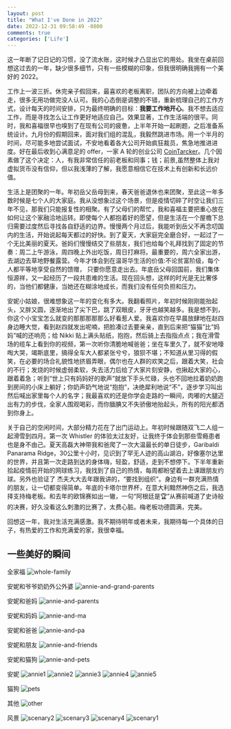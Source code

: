 ```yaml
---
layout: post
title: "What I've Done in 2022"
date: 2022-12-31 09:58:49 -0800
comments: true
categories: ['Life']
---
```


这一年断了记日记的习惯，没了流水账，这时候才凸显出它的用处。我坐在桌前回想这过去的一年，缺少很多细节，只有一些模糊的印象，但我很明确我拥有一个美好的 2022。

工作上一波三折。休完亲子假回来，最喜欢的老板离职，团队的方向被上边牵着走，很多无用功做完没人认可。我的心态倒是调整的不错，重新梳理自己的工作方式，设计每天的时间安排，只为最终明确的目标：**我要工作地开心**。我不想去适应工作，而是寻找怎么让工作更好地适应自己。效果显著，工作生活端的很平。同时，我和喜福很早也嗅到了在现有公司的疲惫，上半年开始一起刷题，之后准备系统设计。九月份的假期回来，面对我们组的混乱，我毅然跳进市场。用一个半月的时间，尽可能多地尝试面试，不安地看着各大公司开始疯狂裁员，焦急地推进进度。好在最后收到心满意足的 offer，一家 A 轮的创业公司 [CoinTarcker](https://www.cointracker.io/)。几个因素做了这个决定：人，有我非常信任的前老板和同事；钱；前景,虽然整体上我对虚拟货币没有信仰，但以我浅薄的了解，我愿意相信它在技术上有创新和长远价值。

生活上是团聚的一年。年初岳父岳母到来，春天爸爸退休也来团聚，至此这一年多数时候是七个人的大家庭。我从没想象过这个场景，但是疫情切碎了时空让我们三年不见，那我们只能报复性的相聚。有了父母们的帮忙，我和喜福主要把重心放在如何让这个家融洽地运转。即使每个人都抱着好的愿望，但是生活在一个屋檐下总归需要过度然后寻找各自舒适的边界。慢慢两个月过后，我能听到岳父不再念叨国内的生活，开始说起每天都过的好快。到了夏天，大家庭完全磨合好，一起过了一个无比美丽的夏天。爸妈们慢慢结交了些朋友，我们也给每个礼拜找到了固定的节奏：周二上午游泳，周四晚上外出吃饭，周日打麻将。最重要的，周六全家出游，去湖边去草地野餐露营。今年才体会到在温哥华生活的价值:不论贫富阶级，每个人都平等地享受自然的馈赠， 只要你愿意走出去。年底岳父母回国前，我们集体恒源祥，又一起经历了一段共患难的生活。现在回头想，这样的时光是无比奢侈的，当他们都健康，当她还在糊涂地成长，而我们没有任何负担和压力。

安妮小姑娘，很难想象这一年的变化有多大。我翻看照片，年初时候刚刚能抬起头，又胖又圆，逐渐地出了尖下巴，跳了双眼皮，牙牙也越笑越多。我是想不到，你这个小宝宝怎么就变的那那那那那么好看惹人爱。我喜欢你在早晨放肆地在赵四身边睡大觉，看到赵四就发出呢喃，把脸凑过去要亲亲，直到后来把“猫猫”比“妈妈”喊的还响亮；给 Nikki 贴上满头贴纸，抱抱，然后骑上去指指点点；我在滑雪场的缆车上看到你的视频，第一次听你清脆地喊爸爸；坐在车里久了，就不安地嚎啕大哭，竭斯底里，搞得全车大人都紧张兮兮，狼狈不堪；不知道从里习得的假笑，在必要的场合礼貌性地挤眉弄眼，偶尔也在人群的欢笑之后，跟着大笑，社会的不行；发烧的时候虚弱柔软，失去活力后给了大家片刻安静，也揪起大家的心，跟着着急；听到“世上只有妈妈好的歌声”就放下手头忙碌，头也不回地拉着奶奶跑到房间的小床上躺好；你奶声奶气地说“抱抱”，决绝犀利地说“不”，逐步学习叫出然后喊出家里每个人的名字；我最喜欢的还是你学会走路的一瞬间，肉嘟的大腿迈出有力的步伐，全家人围观喝彩，而你腼腆又不失骄傲地抬起头，所有的阳光都洒到你身上。

关于自己的空闲时间，大部分精力花在了出门运动上。年初时候跟随双飞二人组一起滑雪到四月。第一次 Whistler 的体验太过友好，让我终于体会到那些雪瘾患者也是身不由己。夏天高磊大神带我和爸爬了一次大温最长的单日徒步，Garibaldi Panarama Ridge，30公里十小时，见识到了罕无人迹的高山湖泊，好像塞尔达里的世界，并且第一次走路到达的身体嗨，轻盈，舒适，走到不想停下。下半年重新拾起疫情前开始的网球练习，我找到了自己的热情，每周都盼望着去上课跟朋友约球。另外也验证了 杰夫大大去年跟我讲的，“要找到组织”。身边有一群充满热情的朋友，让一切都变得简单。年底的卡塔尔世界杯，在意大利黯然神伤之后，我选择支持梅老板。和去年的欧锦赛如出一辙，一句“阿根廷是🏆”从赛前喊道了史诗般的决赛，好久没看这么刺激的比赛了，太费心脏。梅老板功德圆满，完美。

回想这一年，我对生活充满感激。我不期待明年或者未来，我期待每一个具体的日子，有热爱的工作和充满爱的家，我很幸福。

## 一些美好的瞬间

全家福
![whole-family](https://github.com/ifyouseewendy/ifyouseewendy.github.io/raw/source/image-repo/2022/whole-family.jpg)

安妮和爷爷奶奶外公外婆
![annie-and-grand-parents](https://github.com/ifyouseewendy/ifyouseewendy.github.io/raw/source/image-repo/2022/annie-and-grand-parents.jpg)

安妮和爸妈
![annie-and-parents](https://github.com/ifyouseewendy/ifyouseewendy.github.io/raw/source/image-repo/2022/annie-and-parents.jpg)

安妮和妈妈
![annie-and-ma](https://github.com/ifyouseewendy/ifyouseewendy.github.io/raw/source/image-repo/2022/annie-and-ma.jpg)

安妮和爸爸
![annie-and-pa](https://github.com/ifyouseewendy/ifyouseewendy.github.io/raw/source/image-repo/2022/annie-and-pa.jpg)

安妮和朋友
![annie-and-friends](https://github.com/ifyouseewendy/ifyouseewendy.github.io/raw/source/image-repo/2022/annie-and-friends.jpg)

安妮和猫狗
![annie-and-pets](https://github.com/ifyouseewendy/ifyouseewendy.github.io/raw/source/image-repo/2022/annie-and-pets.jpg)

安妮
![annie1](https://github.com/ifyouseewendy/ifyouseewendy.github.io/raw/source/image-repo/2022/annie1.jpg)
![annie2](https://github.com/ifyouseewendy/ifyouseewendy.github.io/raw/source/image-repo/2022/annie2.jpg)
![annie3](https://github.com/ifyouseewendy/ifyouseewendy.github.io/raw/source/image-repo/2022/annie3.jpg)
![annie4](https://github.com/ifyouseewendy/ifyouseewendy.github.io/raw/source/image-repo/2022/annie4.jpg)
![annie5](https://github.com/ifyouseewendy/ifyouseewendy.github.io/raw/source/image-repo/2022/annie5.jpg)

猫狗
![pets](https://github.com/ifyouseewendy/ifyouseewendy.github.io/raw/source/image-repo/2022/pets.jpg)

其他
![other](https://github.com/ifyouseewendy/ifyouseewendy.github.io/raw/source/image-repo/2022/other.jpg)

风景
![scenary2](https://github.com/ifyouseewendy/ifyouseewendy.github.io/raw/source/image-repo/2022/scenary2.jpg)
![scenary3](https://github.com/ifyouseewendy/ifyouseewendy.github.io/raw/source/image-repo/2022/scenary3.jpg)
![scenary4](https://github.com/ifyouseewendy/ifyouseewendy.github.io/raw/source/image-repo/2022/scenary4.jpg)
![scenary1](https://github.com/ifyouseewendy/ifyouseewendy.github.io/raw/source/image-repo/2022/scenary1.jpg)
